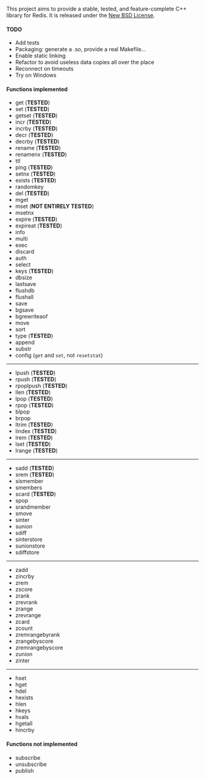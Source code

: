 This project aims to provide a stable, tested, and feature-complete C++ library for Redis.
It is released under the [New BSD License](http://www.opensource.org/licenses/bsd-license.php).

#### TODO
* Add tests
* Packaging: generate a .so, provide a real Makefile...
* Enable static linking
* Refactor to avoid useless data copies all over the place
* Reconnect on timeouts
* Try on Windows

#### Functions implemented

* get (**TESTED**)
* set (**TESTED**)
* getset (**TESTED**)
* incr (**TESTED**)
* incrby (**TESTED**)
* decr (**TESTED**)
* decrby (**TESTED**)
* rename (**TESTED**)
* renamenx (**TESTED**)
* ttl
* ping (**TESTED**)
* setnx (**TESTED**)
* exists (**TESTED**)
* randomkey
* del (**TESTED**)
* mget
* mset (**NOT ENTIRELY TESTED**)
* msetnx
* expire (**TESTED**)
* expireat (**TESTED**)
* info
* multi
* exec
* discard
* auth
* select
* keys (**TESTED**)
* dbsize
* lastsave
* flushdb
* flushall
* save
* bgsave
* bgrewriteaof
* move
* sort
* type (**TESTED**)
* append
* substr
* config (`get` and `set`, not `resetstat`)

--------------------

* lpush (**TESTED**)
* rpush (**TESTED**)
* rpoplpush (**TESTED**)
* llen (**TESTED**)
* lpop (**TESTED**)
* rpop (**TESTED**)
* blpop
* brpop
* ltrim (**TESTED**)
* lindex (**TESTED**)
* lrem (**TESTED**)
* lset (**TESTED**)
* lrange (**TESTED**)

--------------------

* sadd (**TESTED**)
* srem (**TESTED**)
* sismember
* smembers
* scard (**TESTED**)
* spop
* srandmember
* smove
* sinter
* sunion
* sdiff
* sinterstore
* sunionstore
* sdiffstore

--------------------

* zadd
* zincrby
* zrem
* zscore
* zrank
* zrevrank
* zrange
* zrevrange
* zcard
* zcount
* zremrangebyrank
* zrangebyscore
* zremrangebyscore
* zunion
* zinter

--------------------

* hset
* hget
* hdel
* hexists
* hlen
* hkeys
* hvals
* hgetall
* hincrby

#### Functions not implemented

* subscribe
* unsubscribe
* publish
